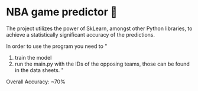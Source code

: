 # NBA game predictor 🏀

The project utilizes the power of SkLearn, amongst other Python libraries, to achieve a statistically significant accuracy of the predictions. 

In order to use the program you need to 
"
1) train the model
2) run the main.py with the IDs of the opposing teams, those can be found in the data sheets.
"

Overall Accuracy: ~70%
